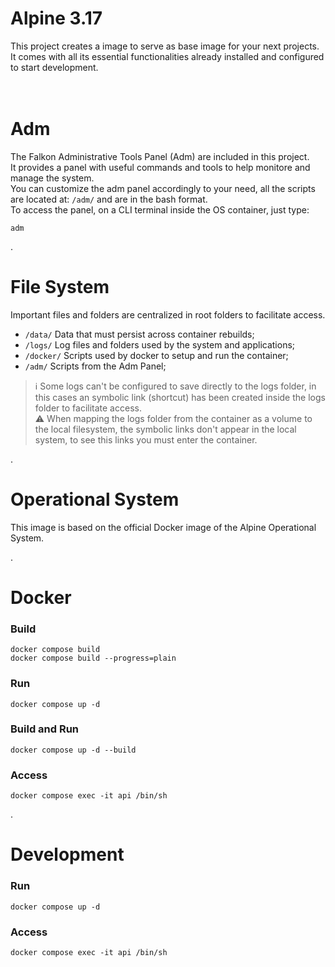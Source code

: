 # Alpine 3.17

This project creates a image to serve as base image for your next projects.  
It comes with all its essential functionalities already installed and configured to start development.  
<br><br>



# Adm

The Falkon Administrative Tools Panel (Adm) are included in this project.  
It provides a panel with useful commands and tools to help monitore and manage the system.  
You can customize the adm panel accordingly to your need, all the scripts are located at: `/adm/` and are in the bash format.  
To access the panel, on a CLI terminal inside the OS container, just type:  
```
adm
```

.
# File System
Important files and folders are centralized in root folders to facilitate access.  
- ``` /data/ ``` Data that must persist across container rebuilds;
- ``` /logs/ ``` Log files and folders used by the system and applications;
- ``` /docker/ ``` Scripts used by docker to setup and run the container;
- ``` /adm/ ``` Scripts from the Adm Panel;  

> :information_source: Some logs can't be configured to save directly to the logs folder, in this cases an symbolic link (shortcut) has been created inside the logs folder to facilitate access.  
> :warning: When mapping the logs folder from the container as a volume to the local filesystem, the symbolic links don't appear in the local system, to see this links you must enter the container.  

.
# Operational System
This image is based on the official Docker image of the Alpine Operational System.

.
# Docker
### Build
	docker compose build  
	docker compose build --progress=plain
### Run
	docker compose up -d
### Build and Run
	docker compose up -d --build
### Access
	docker compose exec -it api /bin/sh

.
# Development
### Run
	docker compose up -d	
### Access
	docker compose exec -it api /bin/sh
